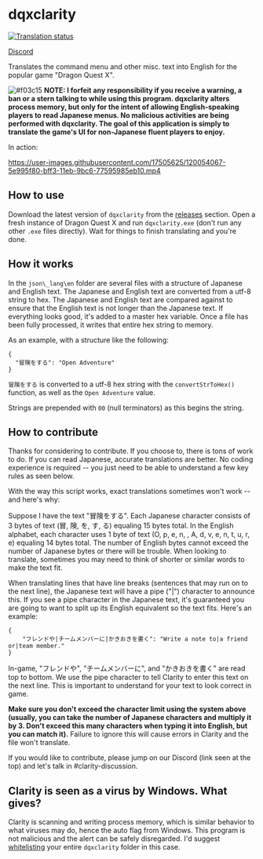 # dqxclarity <a href="http://weblate.ethene.wiki/engage/dragon-quest-x/">
<img src="http://weblate.ethene.wiki/widgets/dragon-quest-x/en/svg-badge.svg" alt="Translation status" />
</a>

[Discord](https://discord.gg/bVpNqVjEG5)

Translates the command menu and other misc. text into English for the popular game "Dragon Quest X".

![#f03c15](https://via.placeholder.com/15/f03c15/000000?text=+)
**NOTE: I forfeit any responsibility if you receive a warning, a ban or a stern talking to while using this program. dqxclarity alters process memory, but only for the intent of allowing English-speaking players to read Japanese menus. No malicious activities are being performed with dqxclarity. The goal of this application is simply to translate the game's UI for non-Japanese fluent players to enjoy.**

In action:

https://user-images.githubusercontent.com/17505625/120054067-5e995f80-bff3-11eb-9bc6-77595985eb10.mp4

## How to use

Download the latest version of `dqxclarity` from the [releases](https://github.com/jmctune/dqxclarity/releases) section. Open a fresh instance of Dragon Quest X and run `dqxclarity.exe` (don't run any other `.exe` files directly). Wait for things to finish translating and you're done. 

## How it works

In the `json\_lang\en` folder are several files with a structure of Japanese and English text. The Japanese and English text are converted from a utf-8 string to hex. The Japanese and English text are compared against to ensure that the English text is not longer than the Japanese text. If everything looks good, it's added to a master hex variable. Once a file has been fully processed, it writes that entire hex string to memory.

As an example, with a structure like the following:

```
{
  "冒険をする": "Open Adventure"
}
```

`冒険をする` is converted to a utf-8 hex string with the `convertStrToHex()` function, as well as the `Open Adventure` value.

Strings are prepended with `00` (null terminators) as this begins the string.

## How to contribute

Thanks for considering to contribute. If you choose to, there is tons of work to do.  If you can read Japanese, accurate translations are better. No coding experience is required -- you just need to be able to understand a few key rules as seen below.

With the way this script works, exact translations sometimes won't work -- and here's why:

Suppose I have the text "冒険をする". Each Japanese character consists of 3 bytes of text (冒, 険, を, す, る) equaling 15 bytes total. In the English alphabet, each character uses 1 byte of text (O, p, e, n, , A, d, v, e, n, t, u, r, e) equaling 14 bytes total. The number of English bytes cannot exceed the number of Japanese bytes or there will be trouble. When looking to translate, sometimes you may need to think of shorter or similar words to make the text fit.

When translating lines that have line breaks (sentences that may run on to the next line), the Japanese text will have a pipe ("|") character to announce this. If you see a pipe character in the Japanese text, it's guaranteed you are going to want to split up its English equivalent so the text fits. Here's an example:

```
{
    "フレンドや|チームメンバーに|かきおきを書く": "Write a note to|a friend or|team member."
}
```

In-game, "フレンドや", "チームメンバーに", and "かきおきを書く" are read top to bottom. We use the pipe character to tell Clarity to enter this text on the next line. This is important to understand for your text to look correct in game.

**Make sure you don't exceed the character limit using the system above (usually, you can take the number of Japanese characters and multiply it by 3. Don't exceed this many characters when typing it into English, but you can match it).** Failure to ignore this will cause errors in Clarity and the file won't translate.

If you would like to contribute, please jump on our Discord (link seen at the top) and let's talk in #clarity-discussion.

## Clarity is seen as a virus by Windows. What gives?

Clarity is scanning and writing process memory, which is similar behavior to what viruses may do, hence the auto flag from Windows. This program is not malicious and the alert can be safely disregarded. I'd suggest [whitelisting](https://support.microsoft.com/en-us/windows/add-an-exclusion-to-windows-security-811816c0-4dfd-af4a-47e4-c301afe13b26) your entire `dqxclarity` folder in this case.
